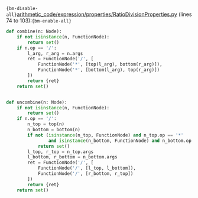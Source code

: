 `{bm-disable-all}`[arithmetic_code/expression/properties/RatioDivisionProperties.py](arithmetic_code/expression/properties/RatioDivisionProperties.py) (lines 74 to 103):`{bm-enable-all}`

```python
def combine(n: Node):
    if not isinstance(n, FunctionNode):
        return set()
    if n.op == '/':
        l_arg, r_arg = n.args
        ret = FunctionNode('/', [
            FunctionNode('*', [top(l_arg), bottom(r_arg)]),
            FunctionNode('*', [bottom(l_arg), top(r_arg)])
        ])
        return {ret}
    return set()


def uncombine(n: Node):
    if not isinstance(n, FunctionNode):
        return set()
    if n.op == '/':
        n_top = top(n)
        n_bottom = bottom(n)
        if not (isinstance(n_top, FunctionNode) and n_top.op == '*'
                and isinstance(n_bottom, FunctionNode) and n_bottom.op == '*'):
            return set()
        l_top, r_top = n_top.args
        l_bottom, r_bottom = n_bottom.args
        ret = FunctionNode('/', [
            FunctionNode('/', [l_top, l_bottom]),
            FunctionNode('/', [r_bottom, r_top])
        ])
        return {ret}
    return set()
```